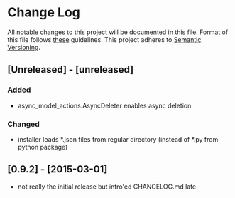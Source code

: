 # Change Log
All notable changes to this project will be documented in this file.
Format of this file follows [these](http://keepachangelog.com/) guidelines.
This project adheres to [Semantic Versioning](http://semver.org/).

## [Unreleased] - [unreleased]
### Added
- async_model_actions.AsyncDeleter enables async deletion

### Changed
- installer loads *.json files from regular directory (instead of *.py from
  python package)

## [0.9.2] - [2015-03-01]
- not really the initial release but intro'ed CHANGELOG.md late
